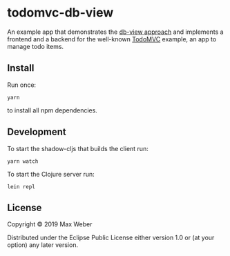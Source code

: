 # todomvc-db-view

An example app that demonstrates the [db-view
approach](https://maxweber.github.io/blog/2019-07-25-introducing-db-view-part-1)
and implements a frontend and a backend for the well-known
[TodoMVC](http://todomvc.com/) example, an app to manage todo items.

## Install

Run once:

``` shell
yarn
```

to install all npm dependencies.

## Development

To start the shadow-cljs that builds the client run:

``` shell
yarn watch
```

To start the Clojure server run:

``` shell
lein repl
```

## License

Copyright © 2019 Max Weber

Distributed under the Eclipse Public License either version 1.0 or (at
your option) any later version.
